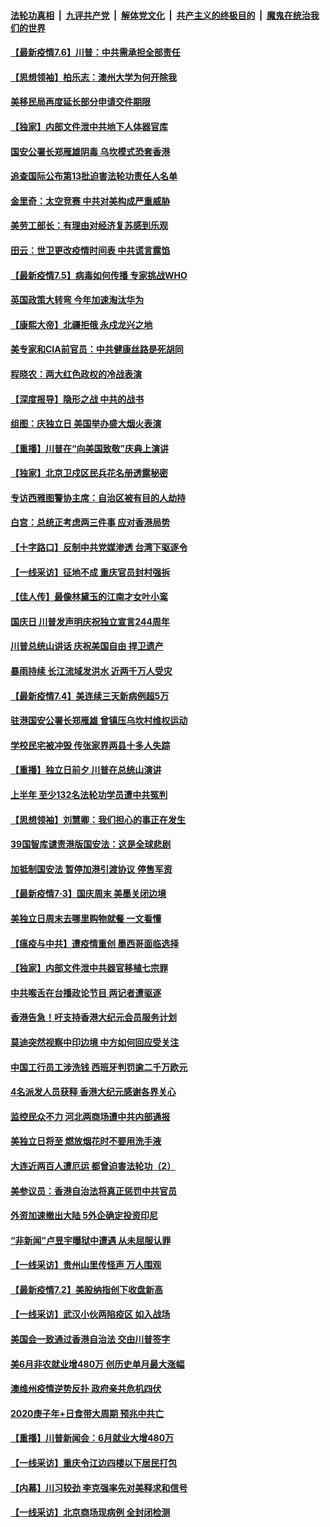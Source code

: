 ####  [法轮功真相](../../../../basic/blob/master/README.md?t=07061331) &nbsp;|&nbsp; [九评共产党](../../../../9ping.md/blob/master/README.md?t=07061331) &nbsp;|&nbsp; [解体党文化](../../../../jtdwh.md/blob/master/README.md?t=07061331)  &nbsp;|&nbsp; [共产主义的终极目的](../../../../gczydzjmd.md/blob/master/README.md?t=07061331) &nbsp;|&nbsp; [魔鬼在统治我们的世界](../../../../mgztzwmdsj.md/blob/master/README.md?t=07061331) 

#### [【最新疫情7.6】川普：中共需承担全部责任](../pages/nf4514/n12229038.md?t=07061331) 

#### [【思想领袖】柏乐志：澳州大学为何开除我](../pages/nf4514/n12174002.md?t=07061331) 

#### [美移民局再度延长部分申请交件期限](../pages/nf4514/n12234882.md?t=07061331) 

#### [【独家】内部文件泄中共地下人体器官库](../pages/nf4514/n12223286.md?t=07061331) 

#### [国安公署长郑雁雄阴毒 乌坎模式恐套香港](../pages/nf4514/n12234848.md?t=07061331) 

#### [追查国际公布第13批迫害法轮功责任人名单](../pages/nf4514/n12234695.md?t=07061331) 

#### [金里奇：太空竞赛 中共对美构成严重威胁](../pages/nf4514/n12234710.md?t=07061331) 

#### [美劳工部长：有理由对经济复苏感到乐观](../pages/nf4514/n12234411.md?t=07061331) 

#### [田云：世卫更改疫情时间表 中共谎言露馅](../pages/nf4514/n12233381.md?t=07061331) 

#### [【最新疫情7.5】病毒如何传播 专家挑战WHO](../pages/nf4514/n12229032.md?t=07061331) 

#### [英国政策大转弯 今年加速淘汰华为](../pages/nf4514/n12234119.md?t=07061331) 

#### [【康熙大帝】北疆拒俄 永戍龙兴之地](../pages/nf4514/n12138633.md?t=07061331) 

#### [美专家和CIA前官员：中共健康丝路是死胡同](../pages/nf4514/n12217750.md?t=07061331) 

#### [程晓农：两大红色政权的冷战表演](../pages/nf4514/n12233855.md?t=07061331) 

#### [【深度报导】隐形之战 中共的战书](../pages/nf4514/n12200980.md?t=07061331) 

#### [组图：庆独立日 美国举办盛大烟火表演](../pages/nf4514/n12233243.md?t=07061331) 

#### [【重播】川普在“向美国致敬”庆典上演讲](../pages/nf4514/n12232497.md?t=07061331) 

#### [【独家】北京卫戍区民兵花名册透露秘密](../pages/nf4514/n12165121.md?t=07061331) 

#### [专访西雅图警协主席：自治区被有目的人劫持](../pages/nf4514/n12232937.md?t=07061331) 

#### [白宫：总统正考虑两三件事 应对香港局势](../pages/nf4514/n12232772.md?t=07061331) 

#### [【十字路口】反制中共党媒渗透 台湾下驱逐令](../pages/nf4514/n12231666.md?t=07061331) 

#### [【一线采访】征地不成 重庆官员封村强拆](../pages/nf4514/n12232323.md?t=07061331) 

#### [【佳人传】最像林黛玉的江南才女叶小鸾](../pages/nf4514/n12220541.md?t=07061331) 

#### [国庆日 川普发声明庆祝独立宣言244周年](../pages/nf4514/n12232602.md?t=07061331) 

#### [川普总统山讲话 庆祝美国自由 捍卫遗产](../pages/nf4514/n12232405.md?t=07061331) 

#### [暴雨持续 长江流域发洪水 近两千万人受灾](../pages/nf4514/n12231677.md?t=07061331) 

#### [【最新疫情7.4】美连续三天新病例超5万](../pages/nf4514/n12231687.md?t=07061331) 

#### [驻港国安公署长郑雁雄 曾镇压乌坎村维权运动](../pages/nf4514/n12231125.md?t=07061331) 

#### [学校民宅被冲毁 传张家界两县十多人失踪](../pages/nf4514/n12231983.md?t=07061331) 

#### [【重播】独立日前夕 川普在总统山演讲](../pages/nf4514/n12230343.md?t=07061331) 

#### [上半年 至少132名法轮功学员遭中共冤判](../pages/nf4514/n12229828.md?t=07061331) 

#### [【思想领袖】刘慧卿：我们担心的事正在发生](../pages/nf4514/n12168811.md?t=07061331) 

#### [39国智库谴责港版国安法：这是全球悲剧](../pages/nf4514/n12231267.md?t=07061331) 

#### [加抵制国安法 暂停加港引渡协议 停售军资](../pages/nf4514/n12231196.md?t=07061331) 

#### [【最新疫情7·3】国庆周末 美墨关闭边境](../pages/nf4514/n12229080.md?t=07061331) 

#### [美独立日周末去哪里购物就餐 一文看懂](../pages/nf4514/n12230982.md?t=07061331) 

#### [【瘟疫与中共】遭疫情重创 墨西哥面临选择](../pages/nf4514/n12229138.md?t=07061331) 

#### [【独家】内部文件泄中共器官移植七宗罪](../pages/nf4514/n12190627.md?t=07061331) 

#### [中共喉舌在台播政论节目 两记者遭驱逐](../pages/nf4514/n12229817.md?t=07061331) 

#### [香港告急！吁支持香港大纪元会员服务计划](../pages/nf4514/n12230246.md?t=07061331) 

#### [莫迪突然视察中印边境 中方如何回应受关注](../pages/nf4514/n12230232.md?t=07061331) 

#### [中国工行员工涉洗钱 西班牙判罚逾二千万欧元](../pages/nf4514/n12229905.md?t=07061331) 

#### [4名派发人员获释 香港大纪元感谢各界关心](../pages/nf4514/n12229429.md?t=07061331) 

#### [监控民众不力 河北两商场遭中共内部通报](../pages/nf4514/n12226681.md?t=07061331) 

#### [美独立日将至 燃放烟花时不要用洗手液](../pages/nf4514/n12228400.md?t=07061331) 

#### [大连近两百人遭厄运 都曾迫害法轮功（2）](../pages/nf4514/n12204461.md?t=07061331) 

#### [美参议员：香港自治法将真正惩罚中共官员](../pages/nf4514/n12228696.md?t=07061331) 

#### [外资加速撤出大陆 5外企确定投资印尼](../pages/nf4514/n12228682.md?t=07061331) 

#### [“非新闻”卢昱宇曝狱中遭遇 从未屈服认罪](../pages/nf4514/n12227813.md?t=07061331) 

#### [【一线采访】贵州山里传怪声 万人围观](../pages/nf4514/n12228322.md?t=07061331) 

#### [【最新疫情7.2】美股纳指创下收盘新高](../pages/nf4514/n12225896.md?t=07061331) 

#### [【一线采访】武汉小伙两陷疫区 如入战场](../pages/nf4514/n12228035.md?t=07061331) 

#### [美国会一致通过香港自治法 交由川普签字](../pages/nf4514/n12228230.md?t=07061331) 

#### [美6月非农就业增480万 创历史单月最大涨幅](../pages/nf4514/n12227911.md?t=07061331) 

#### [澳维州疫情逆势反扑 政府亲共危机四伏](../pages/nf4514/n12227499.md?t=07061331) 

#### [2020庚子年+日食带大周期  预兆中共亡](../pages/nf4514/n12180144.md?t=07061331) 

#### [【重播】川普新闻会：6月就业大增480万](../pages/nf4514/n12227778.md?t=07061331) 

#### [【一线采访】重庆令江边四楼以下居民打包](../pages/nf4514/n12227626.md?t=07061331) 

#### [【内幕】川习较劲 李克强率先对美释求和信号](../pages/nf4514/n12225939.md?t=07061331) 

#### [【一线采访】北京商场现病例 全封闭检测](../pages/nf4514/n12226852.md?t=07061331) 

